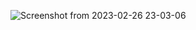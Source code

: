![Screenshot from 2023-02-26 23-03-06](https://user-images.githubusercontent.com/99825352/221426643-11907edf-4fbc-474e-981d-e3ec609d38d1.png)
